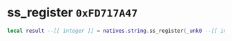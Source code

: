 # ss_register `0xFD717A47`

```lua
local result --[[ integer ]] = natives.string.ss_register(_unk0 --[[ integer ]], _unk1 --[[ integer ]], _unk2 --[[ integer ]])
```